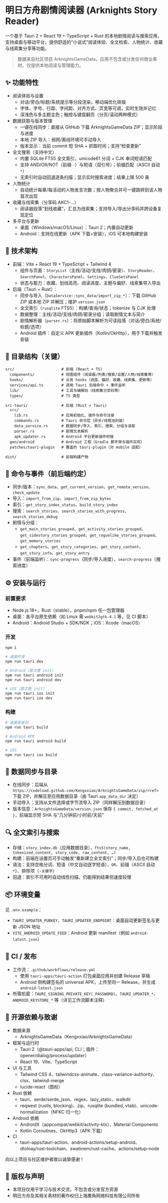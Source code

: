 # 明日方舟剧情阅读器 (Arknights Story Reader)

一个基于 Tauri 2 + React 19 + TypeScript + Rust 的本地剧情阅读与搜索应用，支持桌面与移动平台，提供舒适的“小说式”阅读体验、全文检索、人物统计、收藏与线索集分享等功能。

> 数据来自社区项目 ArknightsGameData。应用不包含或分发任何商业素材，仅提供本地阅读与管理能力。

## ✨ 功能特性

- 阅读体验与设置
  - 对话/旁白/标题/系统提示等分段渲染，移动端优化排版
  - 字体、字号、行距、字间距、对齐方式、页宽等可调，实时生效并记忆
  - 深浅色与多主题主色；触控与键盘翻页（分页/滚动两种模式）
- 数据获取与版本管理
  - 一键在线同步：直接从 GitHub 下载 ArknightsGameData ZIP；显示阶段与进度
  - 本地 ZIP 导入：弱网/离线环境可手动导入
  - 版本显示：当前 commit 短 SHA + 抓取时间；支持“检查更新”
- 全文搜索（支持中文）
  - 内置 SQLite FTS5 全文索引，unicode61 分词 + CJK 串词短语匹配
  - 支持 AND/OR/NOT（前缀 `-`）与短语（双引号）；前缀匹配（ASCII 自动 `*`）
  - 无索引时自动回退逐条扫描；显示实时搜索进度；结果上限 500 条
- 人物统计
  - 自动统计每章/每活动的人物发言次数；按人物聚合并可一键跳转到该人物首次出现
- 收藏与线索集（分享码 AKC1-…）
  - 阅读器段落“划线收藏”，汇总为线索集；支持导入/导出分享码并跨设备复现定位
- 多平台与更新
  - 桌面（Windows/macOS/Linux）：Tauri 2；内置自动更新
  - Android：支持在线更新（APK 下载+安装），iOS 可本地构建安装

## 🧱 技术架构

- 前端：Vite + React 19 + TypeScript + Tailwind 4
  - 组件与页面：`StoryList`（主线/活动/支线/肉鸽/密录）、`StoryReader`、`SearchPanel`、`CharactersPanel`、`Settings`、`ClueSetsPanel`
  - 状态与能力：收藏、划线高亮、阅读进度、主题与偏好、线索集导入导出
- 后端（Tauri + Rust）：
  - 同步与导入（`DataService::sync_data/import_zip_*`）：下载 GitHub ZIP 或本地 ZIP 并解压；维护 `version.json`
  - 全文索引（`rusqlite` FTS5）：构建/查询/状态；tokenize 与 CJK 处理
  - 数据整理：主线/活动/支线/肉鸽/密录分组；读取剧情文本与简介
  - 剧情解析器（`parser.rs`）：将原始脚本解析为可读段落（对话/旁白/系统/标题/选项）
  - Android 插件：自定义 APK 更新插件（Kotlin/OkHttp），用于下载并触发安装

## 📂 目录结构（关键）

```
src/                     # 前端 (React + TS)
  components/            # 视图组件（阅读器/列表/搜索/设置/人物/线索集等）
  hooks/                 # 业务 hooks（进度、偏好、收藏、线索集、更新等）
  services/api.ts        # 调用 Tauri 后端命令 + 事件监听
  lib/                   # 工具与编解码（线索集分享码等）
  types/                 # TS 类型

src-tauri/               # 后端 (Rust + Tauri)
  src/
    lib.rs               # 应用初始化、插件与命令注册
    commands.rs          # Tauri 命令层（异步/线程池封装）
    data_service.rs      # 数据同步/导入、索引、搜索、分组与读取
    parser.rs            # 剧情文本解析
    apk_updater.rs       # Android 平台更新插件桥接
  gen/android            # Android 工程（Gradle 脚手架与插件实现）
  patches/tauri-plugin   # 覆盖的 tauri-plugin（对 mobile 适配）

dist/                    # 前端构建产物
```

## 🧭 命令与事件（前后端约定）

- 同步/版本：`sync_data`、`get_current_version`、`get_remote_version`、`check_update`
- 导入：`import_from_zip`、`import_from_zip_bytes`
- 索引：`get_story_index_status`、`build_story_index`
- 搜索：`search_stories`、`search_stories_with_progress`、`search_stories_debug`
- 剧情与分组：
  - `get_main_stories_grouped`、`get_activity_stories_grouped`、`get_sidestory_stories_grouped`、`get_roguelike_stories_grouped`、`get_memory_stories`
  - `get_chapters`、`get_story_categories`、`get_story_content`、`get_story_info`、`get_story_entry`
- 事件（前端监听）：`sync-progress`（同步/导入进度）、`search-progress`（搜索进度）

## ⚙️ 安装与运行

### 前置要求

- Node.js 18+，Rust（stable），pnpm/npm 任一包管理器
- 桌面：各平台原生依赖（如 Linux 需 `webkit2gtk-4.1` 等，见 CI 脚本）
- Android：Android Studio + SDK/NDK；iOS：Xcode（macOS）

### 开发

```bash
npm i

# 桌面开发
npm run tauri dev

# Android（首次需 init）
npm run tauri android init
npm run tauri android dev

# iOS（首次需 init）
npm run tauri ios init
npm run tauri ios dev
```

### 构建

```bash
# 桌面安装包
npm run tauri build

# Android APK
npm run tauri android build

# iOS
npm run tauri ios build
```

## 🔄 数据同步与目录

- 在线同步：后端从 `https://codeload.github.com/Kengxxiao/ArknightsGameData/zip/<ref>` 下载 ZIP，并解压至应用数据目录（由 Tauri `app_data_dir` 决定）
- 手动导入：支持从文件选择或字节流导入 ZIP（同样解压到数据目录）
- 版本信息：`ArknightsGameData/version.json` 保存 `{ commit, fetched_at }`，前端显示短 SHA 与“几分钟前/小时前/天前”

## 🔍 全文索引与搜索

- 存储：`story_index.db`（应用数据目录），`fts5(story_name, tokenized_content, story_code, raw_content, …)`
- 构建：前端在设置页可手动触发“重新建立全文索引”；同步/导入后也可构建
- 语法：支持空格分词、短语（中文自动逐字短语）、`OR`、前缀（ASCII 自动 `*`）、排除项（`-关键字`）
- 回退：索引不可用时自动线性扫描，仍能得到结果但速度较慢

## 📦 环境变量

见 `.env.example`：

- `TAURI_UPDATER_PUBKEY`、`TAURI_UPDATER_ENDPOINT`：桌面自动更新签名与更新 JSON 地址
- `VITE_ANDROID_UPDATE_FEED`：Android 更新 manifest（例如 `android-latest.json`）

## 🚀 CI / 发布

- 工作流：`.github/workflows/release.yml`
  - 使用 `tauri-apps/tauri-action` 打包桌面应用并创建 Release 草稿
  - Android 侧构建签名的 universal APK，上传至同一 Release，并生成 `android-latest.json`
- 所需机密：`TAURI_SIGNING_PRIVATE_KEY(_PASSWORD)`、`TAURI_UPDATER_*`、`ANDROID_KEYSTORE_*` 等（详见工作流脚本注释）

## 🙌 开源依赖与致谢

- 数据来源
  - ArknightsGameData（Kengxxiao/ArknightsGameData）
- 框架与运行时
  - Tauri 2（@tauri-apps/api, CLI；插件：opener/dialog/process/updater）
  - React 19、Vite、TypeScript
- UI 与工具
  - Tailwind CSS 4、tailwindcss-animate、class-variance-authority、clsx、tailwind-merge
  - lucide-react（图标）
- Rust 依赖
  - tauri、serde/serde_json、regex、lazy_static、walkdir
  - reqwest (rustls, blocking)、zip、rusqlite (bundled, vtab)、unicode-normalization（NFKC 归一化）
- Android 依赖
  - AndroidX（appcompat/webkit/activity-ktx）、Material Components
  - Kotlin Coroutines、OkHttp3（APK 下载）
- CI
  - tauri-apps/tauri-action、android-actions/setup-android、dtolnay/rust-toolchain、swatinem/rust-cache、actions/setup-node

向以上项目与社区维护者致以诚挚感谢！

## 📝 版权与声明

- 本项目仅用于学习与技术交流，不包含或分发官方资源
- 明日方舟及其相关素材的著作权归上海鹰角网络科技有限公司所有


